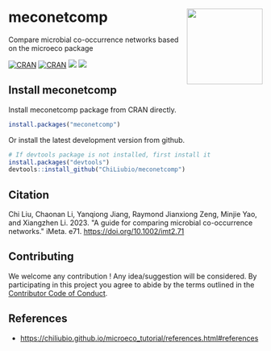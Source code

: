 
# meconetcomp <a href="https://chiliubio.github.io/microeco_tutorial/"><img src="https://user-images.githubusercontent.com/20815519/194210822-6c5f1f18-d5ad-44bf-85b2-c32c2b7f83b3.png" width=150 align="right" ></a>

Compare microbial co-occurrence networks based on the microeco package

[![CRAN](https://www.r-pkg.org/badges/version/meconetcomp)](https://cran.r-project.org/web/packages/meconetcomp/index.html)
[![CRAN](https://cranlogs.r-pkg.org/badges/grand-total/meconetcomp)](https://cran.r-project.org/web/packages/meconetcomp/index.html)
![](https://img.shields.io/badge/Release-v0.2.0-blue.svg) ![](https://img.shields.io/badge/Test-v0.3.0-red.svg)


## Install meconetcomp

Install meconetcomp package from CRAN directly.

```r
install.packages("meconetcomp")
```

Or install the latest development version from github.

```r
# If devtools package is not installed, first install it
install.packages("devtools")
devtools::install_github("ChiLiubio/meconetcomp")
```

## Citation
Chi Liu, Chaonan Li, Yanqiong Jiang, Raymond Jianxiong Zeng, Minjie Yao, and Xiangzhen Li. 2023. 
"A guide for comparing microbial co-occurrence networks." iMeta. e71. https://doi.org/10.1002/imt2.71


## Contributing

We welcome any contribution \! 
Any idea/suggestion will be considered.
By participating in this project you agree to abide by the terms outlined in the [Contributor Code of Conduct](CONDUCT.md).


## References
  - https://chiliubio.github.io/microeco_tutorial/references.html#references
